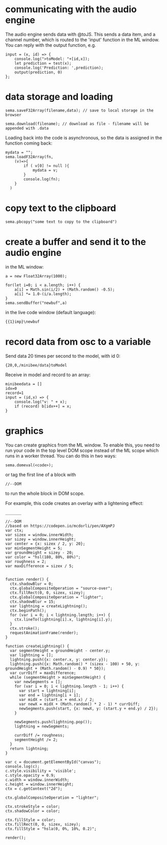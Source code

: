 # communicating with the audio engine

The audio engine sends data with @toJS.  This sends a data item, and a channel number, which is routed to the 'input' function in the ML window.  You can reply with the output function, e.g.

```
input = (x, id) => {
	console.log(">toModel: "+[id,x]);
	let prediction = test(x);
	console.log('Prediction: ',prediction);
	output(prediction, 0)
};

```

# data storage and loading

```
sema.saveF32Array(filename,data); // save to local storage in the browser

sema.download(filename); // download as file - filename will be appended with .data
```

Loading back into the code is asynchronous, so the data is assigned in the function coming back:

```
mydata = "";
sema.loadF32Array(fn,
    (v)=>{
        if ( v[0] != null ){
            mydata = v;  
        }
        console.log(fn);
    }
  )
```

# copy text to the clipboard

```
sema.pbcopy("some text to copy to the clipboard")
```

# create a buffer and send it to the audio engine

in the ML window:

```
a = new Float32Array(1000);

for(let i=0; i < a.length; i++) {
	a[i] = Math.sin(i/2) + (Math.random() -0.5);
	a[i] *= 1.0-(i/a.length);
}
sema.sendBuffer("newbuf",a)
```

in the live code window (default language):

```
{{1}imp}\newbuf
```


# record data from osc to a variable

Send data 20 times per second to the model, with id 0:

```
{20,0,/minibee/data}toModel
```

Receive in model and record to an array:

```
minibeedata = []
idx=0
record=1
input = (id,x) => {
    console.log("v: " + x);
    if (record) b[idx++] = x;
}
```

# graphics

You can create graphics from the ML window.  To enable this, you need to run your code in the top level DOM scope instead of the ML scope which runs in a worker thread.  You can do this in two ways:

```
sema.domeval(<code>);
```

or tag the first line of a block with
```
//--DOM
```

to run the whole block in DOM scope.

For example, this code creates an overlay with a lightening effect:
```
_______

//--DOM
//based on https://codepen.io/mcdorli/pen/AXgmPJ
var ctx;
var sizex = window.innerWidth;
var sizey = window.innerHeight;
var center = {x: sizex / 2, y: 20};
var minSegmentHeight = 5;
var groundHeight = sizey - 20;
var color = "hsl(180, 80%, 80%)";
var roughness = 2;
var maxDifference = sizex / 5;


function render() {
  ctx.shadowBlur = 0;
  ctx.globalCompositeOperation = "source-over";
  ctx.fillRect(0, 0, sizex, sizey);
  ctx.globalCompositeOperation = "lighter";
  ctx.shadowBlur = 15;
  var lightning = createLightning();
  ctx.beginPath();
  for (var i = 0; i < lightning.length; i++) {
    ctx.lineTo(lightning[i].x, lightning[i].y);
  }
  ctx.stroke();
  requestAnimationFrame(render);
}

function createLightning() {
  var segmentHeight = groundHeight - center.y;
  var lightning = [];
  lightning.push({x: center.x, y: center.y});
  lightning.push({x: Math.random() * (sizex - 100) + 50, y: groundHeight + (Math.random() - 0.9) * 50});
  var currDiff = maxDifference;
  while (segmentHeight > minSegmentHeight) {
    var newSegments = [];
    for (var i = 0; i < lightning.length - 1; i++) {
      var start = lightning[i];
      var end = lightning[i + 1];
      var midX = (start.x + end.x) / 2;
      var newX = midX + (Math.random() * 2 - 1) * currDiff;
      newSegments.push(start, {x: newX, y: (start.y + end.y) / 2});
    }

    newSegments.push(lightning.pop());
    lightning = newSegments;

    currDiff /= roughness;
    segmentHeight /= 2;
  }
  return lightning;
}

var c = document.getElementById("canvas");
console.log(c);
c.style.visibility = 'visible';
c.style.opacity = 0.9;
c.width = window.innerWidth;
c.height = window.innerHeight;
ctx = c.getContext("2d");

ctx.globalCompositeOperation = "lighter";

ctx.strokeStyle = color;
ctx.shadowColor = color;

ctx.fillStyle = color;
ctx.fillRect(0, 0, sizex, sizey);
ctx.fillStyle = "hsla(0, 0%, 10%, 0.2)";

render();
```
